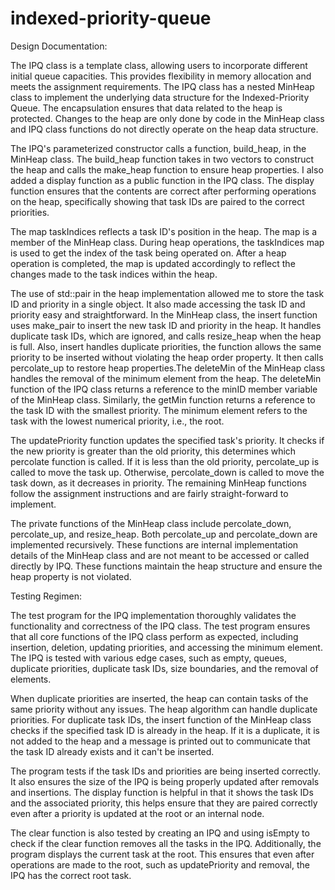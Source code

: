 # indexed-priority-queue

Design Documentation:

The IPQ class is a template class, allowing users to incorporate different initial queue capacities. This provides flexibility in memory allocation and meets the assignment requirements. The IPQ class has a nested MinHeap class to implement the underlying data structure for the Indexed-Priority Queue. The encapsulation ensures that data related to the heap is protected. Changes to the heap are only done by code in the MinHeap class and IPQ class functions do not directly operate on the heap data structure. 

The IPQ's parameterized constructor calls a function, build_heap, in the MinHeap class. The build_heap function takes in two vectors to construct the heap and calls the make_heap function to ensure heap properties. I also added a display function as a public function in the IPQ class. The display function ensures that the contents are correct after performing operations on the heap, specifically showing that task IDs are paired to the correct priorities.

The map taskIndices reflects a task ID's position in the heap. The map is a member of the MinHeap class. During heap operations, the taskIndices map is used to get the index of the task being operated on. After a heap operation is completed, the map is updated accordingly to reflect the changes made to the task indices within the heap.

The use of std::pair in the heap implementation allowed me to store the task ID and priority in a single object. It also made accessing the task ID and priority easy and straightforward. In the MinHeap class, the insert function uses make_pair to insert the new task ID and priority in the heap. It handles duplicate task IDs, which are ignored, and calls resize_heap when the heap is full. Also, insert handles duplicate priorities, the function allows the same priority to be inserted without violating the heap order property. It then calls percolate_up to restore heap properties.The deleteMin of the MinHeap class handles the removal of the minimum element from the heap. The deleteMin function of the IPQ class returns a reference to the minID member variable of the MinHeap class. Similarly, the getMin function returns a reference to the task ID with the smallest priority. The minimum element refers to the task with the lowest numerical priority, i.e., the root. 

The updatePriority function updates the specified task's priority. It checks if the new priority is greater than the old priority, this determines which percolate function is called. If it is less than the old priority, percolate_up is called to move the task up. Otherwise, percolate_down is called to move the task down, as it decreases in priority. The remaining
MinHeap functions follow the assignment instructions and are fairly straight-forward to implement. 

The private functions of the MinHeap class include percolate_down, percolate_up, and resize_heap. Both percolate_up and  percolate_down are implemented recursively. These functions are internal implementation details of the MinHeap class and are not meant to be accessed or called directly by IPQ. These functions maintain the heap structure and ensure the heap property is not violated.

Testing Regimen:

The test program for the IPQ implementation thoroughly validates the functionality and correctness of the IPQ class. The test program ensures that all core functions of the IPQ class perform as expected, including insertion, deletion, updating priorities, and accessing the minimum element. The IPQ is tested with various edge cases, such as empty, queues, duplicate priorities, duplicate task IDs, size boundaries, and the removal of elements. 

When duplicate priorities are inserted, the heap can contain tasks of the same priority without any issues. The heap algorithm can handle duplicate priorities. For duplicate task IDs, the insert function of the MinHeap class checks if the specified task ID is already in the heap. If it is a duplicate, it is not added to the heap and a message is printed out to communicate that
the task ID already exists and it can't be inserted.

The program tests if the task IDs and priorities are being inserted correctly. It also ensures the size of the IPQ is being properly updated after removals and insertions. The display function is helpful in that it shows the task IDs and the associated priority, this helps ensure that they are paired correctly even after a priority is updated at the root or an internal node. 

The clear function is also tested by creating an IPQ and using isEmpty to check if the clear function removes all the tasks in the IPQ. Additionally, the program displays the current task at the root. This ensures that even after operations are made to the root, such as updatePriority and removal, the IPQ has the correct root task.